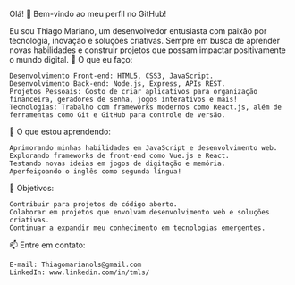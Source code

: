 Olá! 👋 Bem-vindo ao meu perfil no GitHub!

Eu sou Thiago Mariano, um desenvolvedor entusiasta com paixão por tecnologia, inovação e soluções criativas. Sempre em busca de aprender novas habilidades e construir projetos que possam impactar positivamente o mundo digital.
🚀 O que eu faço:

    Desenvolvimento Front-end: HTML5, CSS3, JavaScript.
    Desenvolvimento Back-end: Node.js, Express, APIs REST.
    Projetos Pessoais: Gosto de criar aplicativos para organização financeira, geradores de senha, jogos interativos e mais!
    Tecnologias: Trabalho com frameworks modernos como React.js, além de ferramentas como Git e GitHub para controle de versão.

🌱 O que estou aprendendo:

    Aprimorando minhas habilidades em JavaScript e desenvolvimento web.
    Explorando frameworks de front-end como Vue.js e React.
    Testando novas ideias em jogos de digitação e memória.
    Aperfeiçoando o inglês como segunda língua!

🎯 Objetivos:

    Contribuir para projetos de código aberto.
    Colaborar em projetos que envolvam desenvolvimento web e soluções criativas.
    Continuar a expandir meu conhecimento em tecnologias emergentes.

📫 Entre em contato:

    E-mail: Thiagomarianols@gmail.com
    LinkedIn: www.linkedin.com/in/tmls/
  

